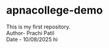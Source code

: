 # apnacollege-demo
This is my first repository.
<br>
Author- Prachi Patil
<br>
Date - 10/08/2025
hi
